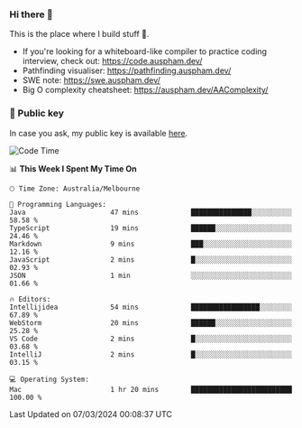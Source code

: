 ### Hi there 👋

This is the place where I build stuff 👀. 

- If you're looking for a whiteboard-like compiler to practice coding interview, check out: https://code.auspham.dev/
- Pathfinding visualiser: https://pathfinding.auspham.dev/
- SWE note: https://swe.auspham.dev/
- Big O complexity cheatsheet: https://auspham.dev/AAComplexity/

### 🔑 Public key

In case you ask, my public key is available [here](https://public.auspham.dev/).

<!--START_SECTION:waka-->
![Code Time](http://img.shields.io/badge/Code%20Time-1%2C216%20hrs%2023%20mins-blue)

📊 **This Week I Spent My Time On** 

```text
🕑︎ Time Zone: Australia/Melbourne

💬 Programming Languages: 
Java                     47 mins             ███████████████░░░░░░░░░░   58.58 % 
TypeScript               19 mins             ██████░░░░░░░░░░░░░░░░░░░   24.46 % 
Markdown                 9 mins              ███░░░░░░░░░░░░░░░░░░░░░░   12.16 % 
JavaScript               2 mins              █░░░░░░░░░░░░░░░░░░░░░░░░   02.93 % 
JSON                     1 min               ░░░░░░░░░░░░░░░░░░░░░░░░░   01.66 % 

🔥 Editors: 
Intellijidea             54 mins             █████████████████░░░░░░░░   67.89 % 
WebStorm                 20 mins             ██████░░░░░░░░░░░░░░░░░░░   25.28 % 
VS Code                  2 mins              █░░░░░░░░░░░░░░░░░░░░░░░░   03.68 % 
IntelliJ                 2 mins              █░░░░░░░░░░░░░░░░░░░░░░░░   03.15 % 

💻 Operating System: 
Mac                      1 hr 20 mins        █████████████████████████   100.00 % 
```


 Last Updated on 07/03/2024 00:08:37 UTC
<!--END_SECTION:waka-->

<!--
**rockmanvnx6/rockmanvnx6** is a ✨ _special_ ✨ repository because its `README.md` (this file) appears on your GitHub profile.

Here are some ideas to get you started:

- 🔭 I’m currently working on ...
- 🌱 I’m currently learning ...
- 👯 I’m looking to collaborate on ...
- 🤔 I’m looking for help with ...
- 💬 Ask me about ...
- 📫 How to reach me: ...
- 😄 Pronouns: ...
- ⚡ Fun fact: ...
-->
